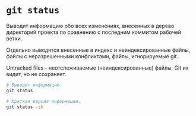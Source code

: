 # `git status`

Выводит информацию обо всех изменениях, внесенных в дерево директорий проекта по сравнению с последним коммитом рабочей ветки.

Отдельно выводятся внесенные в индекс и неиндексированные файлы, файлы с неразрешенными конфликтами, файлы, игнорируемые git.

Untracked files - неотслеживаемые (неиндексированные) файлы, Git их видит, но не сохраняет.

```bash
# Выводит информацию.
git status

# Краткая версия информации.
git status -sb
```
